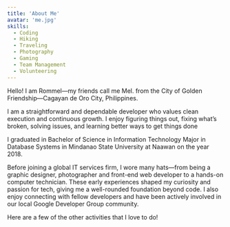 ```yaml
---
title: 'About Me'
avatar: 'me.jpg'
skills:
  - Coding
  - Hiking
  - Traveling
  - Photography
  - Gaming
  - Team Management
  - Volunteering
---
```


Hello! I am Rommel—my friends call me Mel. from the City of Golden Friendship—Cagayan de Oro City, Philippines.

I am a straightforward and dependable developer who values clean execution and continuous growth. I enjoy figuring things out, fixing what’s broken, solving issues, and learning better ways to get things done

I graduated in Bachelor of Science in Information Technology Major in Database Systems in Mindanao State University at Naawan on the year 2018.

Before joining a global IT services firm, I wore many hats—from being a graphic designer, photographer and front-end web developer to a hands-on computer technician. These early experiences shaped my curiosity and passion for tech, giving me a well-rounded foundation beyond code. I also enjoy connecting with fellow developers and have been actively involved in our local Google Developer Group community.

Here are a few of the other activities that I love to do!
